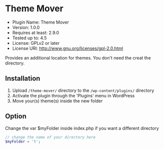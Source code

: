 # Theme Mover
-	Plugin Name: Theme Mover
-	Version: 1.0.0
-	Requires at least: 2.9.0
-	Tested up to: 4.5
-	License: GPLv2 or later
-	License URI: http://www.gnu.org/licenses/gpl-2.0.html

Provides an additional location for themes. You don't need the creat the directory.

## Installation

1. Upload `/theme-mover/` directory to the `/wp-content/plugins/` directory
2. Activate the plugin through the 'Plugins' menu in WordPress
3. Move your(s) theme(s) inside the new folder


## Option

Change the var $myFolder inside index.php if you want a different directory

```php
// change the name of your directory here
$myFolder = 't';
```

